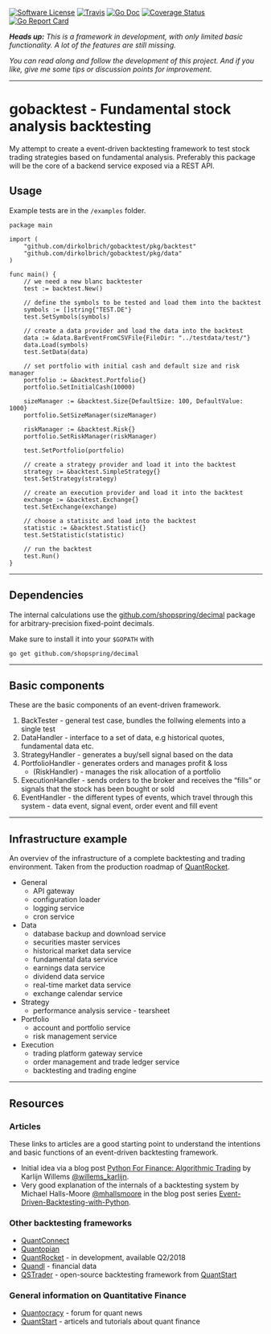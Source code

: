 [![Software License](https://img.shields.io/badge/license-MIT-brightgreen.svg?style=flat-square)](/LICENSE.md)
[![Travis](https://img.shields.io/travis/dirkolbrich/gobacktest.svg?style=flat-square)](https://travis-ci.org/dirkolbrich/gobacktest)
[![Go Doc](https://img.shields.io/badge/godoc-reference-blue.svg?style=flat-square)](http://godoc.org/github.com/dirkolbrich/gobacktest)
[![Coverage Status](https://img.shields.io/coveralls/dirkolbrich/gobacktest/master.svg?style=flat-square)](https://coveralls.io/github/dirkolbrich/gobacktest?branch=master)
[![Go Report Card](https://goreportcard.com/badge/github.com/dirkolbrich/gobacktest?style=flat-square)](https://goreportcard.com/report/github.com/dirkolbrich/gobacktest)

_**Heads up:** This is a framework in development, with only limited basic functionality. A lot of the features are still missing._

_You can read along and follow the development of this project. And if you like, give me some tips or discussion points for improvement._

---

# gobacktest - Fundamental stock analysis backtesting 

My attempt to create a event-driven backtesting framework to test stock trading strategies based on fundamental analysis. Preferably this package will be the core of a backend service exposed via a REST API.

## Usage

Example tests are in the `/examples` folder.

```golang
package main

import (
	"github.com/dirkolbrich/gobacktest/pkg/backtest"
	"github.com/dirkolbrich/gobacktest/pkg/data"
)

func main() {
	// we need a new blanc backtester
	test := backtest.New()

	// define the symbols to be tested and load them into the backtest
	symbols := []string{"TEST.DE"}
	test.SetSymbols(symbols)

	// create a data provider and load the data into the backtest
	data := &data.BarEventFromCSVFile{FileDir: "../testdata/test/"}
	data.Load(symbols)
	test.SetData(data)

	// set portfolio with initial cash and default size and risk manager
	portfolio := &backtest.Portfolio{}
	portfolio.SetInitialCash(10000)
	
	sizeManager := &backtest.Size{DefaultSize: 100, DefaultValue: 1000}
	portfolio.SetSizeManager(sizeManager)

	riskManager := &backtest.Risk{}
	portfolio.SetRiskManager(riskManager)

	test.SetPortfolio(portfolio)

	// create a strategy provider and load it into the backtest
	strategy := &backtest.SimpleStrategy{}
	test.SetStrategy(strategy)

	// create an execution provider and load it into the backtest
	exchange := &backtest.Exchange{}
	test.SetExchange(exchange)

	// choose a statisitc and load into the backtest
	statistic := &backtest.Statistic{}
	test.SetStatistic(statistic)

	// run the backtest
	test.Run()
}
```

---
## Dependencies

The internal calculations use the [github.com/shopspring/decimal](https://github.com/shopspring/decimal) package for arbitrary-precision fixed-point decimals.

Make sure to install it into your `$GOPATH` with

	go get github.com/shopspring/decimal
---

## Basic components

These are the basic components of an event-driven framework. 

1. BackTester - general test case, bundles the follwing elements into a single test
2. DataHandler - interface to a set of data, e.g historical quotes, fundamental data etc.
3. StrategyHandler - generates a buy/sell signal based on the data
4. PortfolioHandler - generates orders and manages profit & loss
    + (RiskHandler) - manages the risk allocation of a portfolio
5. ExecutionHandler - sends orders to the broker and receives the “fills” or signals that the stock has been bought or sold
6. EventHandler - the different types of events, which travel through this system - data event, signal event, order event and fill event

---
## Infrastructure example

An overviev of the infrastructure of a complete backtesting and trading environment. Taken from the production roadmap of [QuantRocket](https://www.quantrocket.com/#product-roadmap).

- General
    + API gateway
    + configuration loader
    + logging service
    + cron service
- Data
    + database backup and download service
    + securities master services
    + historical market data service
    + fundamental data service
    + earnings data service
    + dividend data service
    + real-time market data service
    + exchange calendar service
- Strategy
    + performance analysis service - tearsheet
- Portfolio
    + account and portfolio service
    + risk management service
- Execution
    + trading platform gateway service
    + order management and trade ledger service
    + backtesting and trading engine

---
## Resources

### Articles

These links to articles are a good starting point to understand the intentions and basic functions of an event-driven backtesting framework.

- Initial idea via a blog post [Python For Finance: Algorithmic Trading](https://www.datacamp.com/community/tutorials/finance-python-trading#backtesting) by Karlijn Willems [@willems_karlijn](https://twitter.com/willems_karlijn).
- Very good explanation of the internals of a backtesting system by Michael Halls-Moore [@mhallsmoore](https://twitter.com/mhallsmoore) in the blog post series [Event-Driven-Backtesting-with-Python](https://www.quantstart.com/articles/Event-Driven-Backtesting-with-Python-Part-I).

### Other backtesting frameworks

- [QuantConnect](https://www.quantconnect.com)
- [Quantopian](https://www.quantopian.com)
- [QuantRocket](https://www.quantrocket.com) - in development, available Q2/2018
- [Quandl](https://www.quandl.com) - financial data
- [QSTrader](https://www.quantstart.com/qstrader) - open-source backtesting framework from [QuantStart](https://www.quantstart.com)

### General information on Quantitative Finance

 - [Quantocracy](http://quantocracy.com) - forum for quant news
 - [QuantStart](https://www.quantstart.com) - articels and tutorials about quant finance

